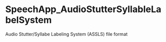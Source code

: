# SpeechApp_AudioStutterSyllableLabelSystem
Audio Stutter/Syllabe Labeling System (ASSLS) file format
